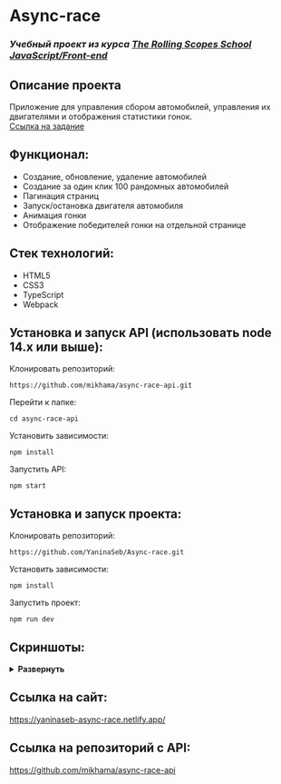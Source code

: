 # Async-race

### ***Учебный проект из курса [The Rolling Scopes School  JavaScript/Front-end](https://rs.school/js/)***  

## Описание проекта
Приложение для управления сбором автомобилей, управления их двигателями и отображения статистики гонок.  
[Ссылка на задание](https://github.com/rolling-scopes-school/tasks/blob/master/tasks/async-race.md)

## Функционал:
- Создание, обновление, удаление автомобилей
- Создание за один клик 100 рандомных автомобилей
- Пагинация страниц
- Запуск/остановка двигателя автомобиля
- Анимация гонки
- Отображение победителей гонки на отдельной странице

## Стек технологий:
- HTML5
- CSS3
- TypeScript
- Webpack


## Установка и запуск API (использовать node 14.x или выше):
Клонировать репозиторий:

    https://github.com/mikhama/async-race-api.git

Перейти к папке:

    cd async-race-api

Установить зависимости:

    npm install

Запустить API:

    npm start 
 

## Установка и запуск проекта:

Клонировать репозиторий:

    https://github.com/YaninaSeb/Async-race.git

Установить зависимости:

    npm install

Запустить проект:

    npm run dev


## Скриншоты:
<details><summary><b>Развернуть</b></summary>

[![async](https://user-images.githubusercontent.com/85887443/150778094-ac6f9439-bcec-46f4-81f4-367d48cfede2.png)]()

[![async](https://user-images.githubusercontent.com/85887443/150778110-2e386f3f-1533-449f-902c-952f8a8a3359.png)]()


</details>

## Ссылка на сайт:
https://yaninaseb-async-race.netlify.app/

## Ссылка на репозиторий с API:
https://github.com/mikhama/async-race-api
